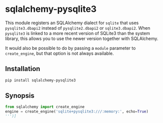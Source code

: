 # sqlalchemy-pysqlite3

This module registers an SQLAlchemy dialect for `sqlite` that uses
`pysqlite3.dbapi2` instead of `pysqlite2.dbapi2` or `sqlite3.dbapi2`.
When `pysqlite3` is linked to a more recent version of SQLite3 than
the system library, this allows you to use the newer version together
with SQLAlchemy.

It would also be possible to do by passing a `module` parameter to 
`create_engine`, but that option is not always available.

## Installation

```bash
pip install sqlalchemy-pysqlite3
```

## Synopsis

```python
from sqlalchemy import create_engine
engine = create_engine('sqlite+pysqlite3:///:memory:', echo=True)
''')]
```
